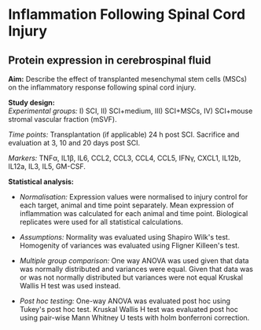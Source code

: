 # Inflammation Following Spinal Cord Injury

## Protein expression in cerebrospinal fluid

**Aim:** Describe the effect of transplanted mesenchymal stem cells (MSCs) on the inflammatory response following spinal cord injury.   

**Study design:**   
*Experimental groups:* I) SCI, II) SCI+medium, III) SCI+MSCs, IV) SCI+mouse stromal vascular fraction (mSVF).  

*Time points:* Transplantation (if applicable) 24 h post SCI. Sacrifice and evaluation at 3, 10 and 20 days post SCI.  

*Markers:* TNFα, IL1β, IL6, CCL2, CCL3, CCL4, CCL5, IFNγ, CXCL1, IL12b, IL12a, IL3, IL5, GM-CSF.  

**Statistical analysis:** 

* *Normalisation:* Expression values were normalised to injury control for each target, animal and time point separately. Mean expression of inflammation was calculated for each animal and time point. Biological replicates were used for all statistical calculations.   

* *Assumptions:* Normality was evaluated using Shapiro Wilk's test. Homogenity of variances was evaluated using Fligner Killeen's test.   

* *Multiple group comparison:* One way ANOVA was used given that data was normally distributed and variances were equal. Given that data was or was not normally distributed but variances were not equal Kruskal Wallis H test was used instead.   

* *Post hoc testing:* One-way ANOVA was evaluated post hoc using Tukey's post hoc test. Kruskal Wallis H test was evaluated post hoc using pair-wise Mann Whitney U tests with holm bonferroni correction.   







